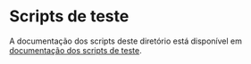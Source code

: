 # Scripts de teste

A documentação dos scripts deste diretório está disponível em [documentação dos scripts de teste](../../../docs/_build/markdown/_autosummary/codigo.movimento.teste.md).
